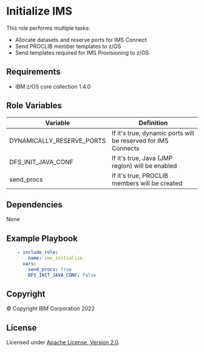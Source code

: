 Initialize IMS
=========

This role performs multiple tasks:
* Allocate datasets and reserve ports for IMS Connect
* Send PROCLIB member templates to z/OS
* Send templates required for IMS Provisioning to z/OS

Requirements
------------
* IBM z/OS core collection 1.4.0

Role Variables
--------------
| Variable                           | Definition                                                                                                                                                          |
| ---------------------------------- | ------------------------------------------------------------------------------------------------------------------------------------------------------------------- |                                                                                                                       
| DYNAMICALLY_RESERVE_PORTS               | If it's true, dynamic ports will be reserved for IMS Connects                                                                                                                           |                                                                                                                          |
| DFS_INIT_JAVA_CONF               | If it's true, Java (JMP region) will be enabled                                                                                                                            |
| send_procs               | If it's true, PROCLIB members will be created 
                                                                                          




Dependencies
------------

None

Example Playbook
----------------
```yaml
    - include_role:
        name: ims_initialize
      vars:
        send_procs: true
        DFS_INIT_JAVA_CONF: false

```

## Copyright

© Copyright IBM Corporation 2022

## License
Licensed under
[Apache License, Version 2.0](https://opensource.org/licenses/Apache-2.0).
